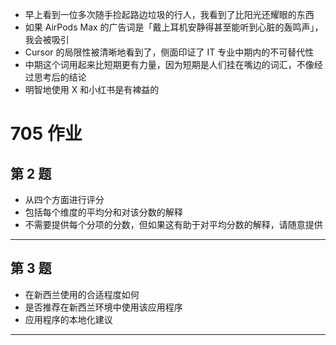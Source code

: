 - 早上看到一位多次随手捡起路边垃圾的行人，我看到了比阳光还耀眼的东西
- 如果 AirPods Max 的广告词是「戴上耳机安静得甚至能听到心脏的轰鸣声」，我会被吸引
- Cursor 的局限性被清晰地看到了，侧面印证了 IT 专业中期内的不可替代性
- 中期这个词用起来比短期更有力量，因为短期是人们挂在嘴边的词汇，不像经过思考后的结论
- 明智地使用 X 和小红书是有裨益的

# 705 作业
## 第 2 题
- 从四个方面进行评分
- 包括每个维度的平均分和对该分数的解释
- 不需要提供每个分项的分数，但如果这有助于对平均分数的解释，请随意提供
---
## 第 3 题
- 在新西兰使用的合适程度如何
- 是否推荐在新西兰环境中使用该应用程序
- 应用程序的本地化建议
---
